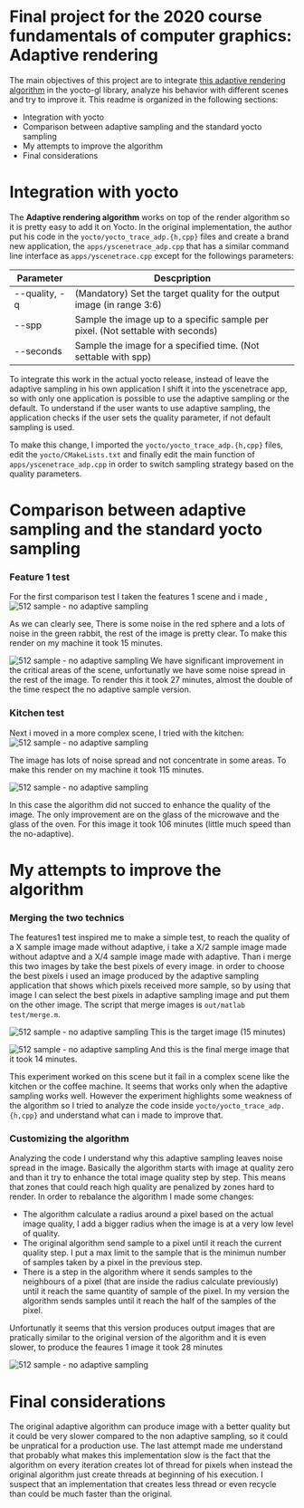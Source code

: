 # Final project for the 2020 course fundamentals of computer graphics: Adaptive rendering


The main objectives of this project are to integrate [this adaptive rendering algorithm][original] in the yocto-gl library, analyze his behavior with different scenes and try to improve it. This readme is organized in the following sections:

  - Integration with yocto
  - Comparison between adaptive sampling and the standard yocto sampling
  - My attempts to improve the algorithm
  - Final considerations



# Integration with yocto

The **Adaptive rendering algorithm** works on top of the render algorithm so it is pretty easy to add it on Yocto. In the original implementation, the author put his code in the `yocto/yocto_trace_adp.{h,cpp}` files and create a brand new application, the `apps/yscenetrace_adp.cpp` that has a similar command line interface as `apps/yscenetrace.cpp` except for the followings parameters:

| Parameter | Descpription |
| ------ | ------ |
| --quality, -q | (Mandatory) Set the target quality for the output image (in range 3:6) |
| --spp | Sample the image up to a specific sample per pixel. (Not settable with seconds)|
| --seconds | Sample the image for a specified time. (Not settable with spp)|

To integrate this work in the actual yocto release, instead of leave the adaptive sampling in his own application I shift it into the yscenetrace app, so with only one application is possible to use the adaptive sampling or the default. To understand if the user wants to use adaptive sampling, the application checks if the user sets the quality parameter, if not default sampling is used.

To make this change, I imported the `yocto/yocto_trace_adp.{h,cpp}` files, edit the `yocto/CMakeLists.txt` and finally edit the main function of `apps/yscenetrace_adp.cpp` in order to switch sampling strategy based on the quality parameters.

# Comparison between adaptive sampling and the standard yocto sampling

### Feature 1 test
For the first comparison test I taken the features 1 scene and i made , 
![512 sample - no adaptive sampling](out/readmeimg/NOadp_512_features.jpg)

As we can clearly see, There is some noise in the red sphere and a lots of noise in the green rabbit, the rest of the image is pretty clear. To make this render on my machine it took 15 minutes.




![512 sample - no adaptive sampling](out/readmeimg/adpFeaturesOld_512.jpg)
We have significant improvement in the critical areas of the scene, unfortunatly we have some noise spread in the rest of the image. To render this it took 27 minutes, almost the double of the time respect the no adaptive sample version.


### Kitchen test

Next i moved in a more complex scene, I tried with the kitchen:
![512 sample - no adaptive sampling](out/readmeimg/NOadp_1024_kitchen.jpg)

The image has lots of noise spread and not concentrate in some areas. To make this render on my machine it took 115 minutes.

![512 sample - no adaptive sampling](out/readmeimg/adpKitchenOld1024.jpg)

In this case the algorithm did not succed to enhance the quality of the image. The only improvement are on the glass of the microwave and the glass of the oven. For this image it took 106 minutes (little much speed than the no-adaptive).

# My attempts to improve the algorithm

### Merging the two technics

The features1 test inspired me to make a simple test, to reach the quality of a X sample image made without adaptive, i take a X/2 sample image made without adaptve and a X/4 sample image made with adaptive. Than i merge this two images by take the best pixels of every image. in order to choose the best pixels i used an image produced by the adaptive sampling application that shows which pixels received more sample, so by using that image I can select the best pixels in adaptive sampling image and put them on the other image. The script that merge images is `out/matlab test/merge.m`.

![512 sample - no adaptive sampling](out/readmeimg/NOadp_512_features.jpg)
This is the target image (15 minutes)



![512 sample - no adaptive sampling](out/readmeimg/04-merge.jpg)
And this is the final merge image that it took 14 minutes.

This experiment worked on this scene but it fail in a complex scene like the kitchen or the coffee machine. It seems that works only when the adaptive sampling works well. However the experiment highlights some weakness of the algorithm so I tried to analyze the code inside `yocto/yocto_trace_adp.{h,cpp}` and understand what can i made to improve that.


### Customizing the algorithm

Analyzing the code I understand why this adaptive sampling leaves noise spread in the image. Basically the algorithm starts with image at quality zero and than it try to enhance the total image quality step by step. This means that zones that could reach high quality are penalized by zones hard to render. In order to rebalance the algorithm I made some changes:

  - The algorithm calculate a radius around a pixel based on the actual image quality, I add a bigger radius when the image is at a very low level of quality. 
  - The original algorithm send sample to a pixel until it reach the current quality step. I put a max limit to the sample that is the minimun number of samples taken by a pixel in the previous step.
  - There is a step in the algorithm where it sends samples to the neighbours of a pixel (that are inside the radius calculate previously) until it reach the same quantity of sample of the pixel. In my version the algorithm sends samples until it reach the half of the samples of the pixel.

Unfortunatly it seems that this version produces output images that are pratically similar to the original version of the algorithm and it is even slower, to produce the feaures 1 image it took 28 minutes

![512 sample - no adaptive sampling](out/readmeimg/adpFeatures512.jpg)

# Final considerations

The original adaptive algorithm can produce image with a better quality but it could be very slower compared to the non adaptive sampling, so it could be unpratical for a production use. The last attempt made me understand that probably what makes this implementation slow is the fact that the algorithm on every iteration creates lot of thread for pixels when instead the original algorithm just create threads at beginning of his execution. I suspect that an implementation that creates less thread or even recycle than could be much faster than the original.

[original]: <https://github.com/mkanada/yocto-gl>
